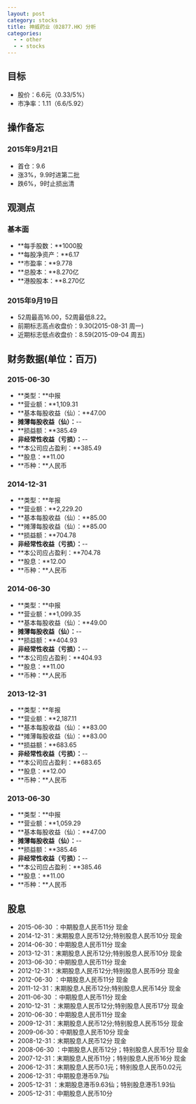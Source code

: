 ```yaml
---
layout: post
category: stocks
title: 神威药业（02877.HK）分析
categories:
  - - other
  - - stocks
---
```


## 目标 ##

- 股价：6.6元（0.33/5%）
- 市净率：1.11（6.6/5.92）

## 操作备忘 ##

### 2015年9月21日 ###

- 首仓：9.6
- 涨3%，9.9时进第二批
- 跌6%，9时止损出清

## 观测点 ##

### 基本面 ###

- **每手股数：**1000股
- **每股净资产：**6.17
- **市盈率：**9.778
- **总股本：**8.270亿
- **港股股本：**8.270亿

### 2015年9月19日 ###

- 52周最高16.00，52周最低8.22。
- 前期标志高点收盘价：9.30(2015-08-31 周一)
- 近期标志低点收盘价：8.59(2015-09-04 周五)

## 财务数据(单位：百万) ##

### 2015-06-30 ###

- **类型：**中报
- **营业额：**1,109.31
- **基本每股收益（仙）：**47.00
- **摊薄每股收益（仙）：**--
- **损益额：**385.49
- **非经常性收益（亏损）：**--
- **本公司应占盈利：**385.49
- **股息：**11.00
- **币种：**人民币

### 2014-12-31 ###

- **类型：**年报
- **营业额：**2,229.20
- **基本每股收益（仙）：**85.00
- **摊薄每股收益（仙）：**85.00
- **损益额：**704.78
- **非经常性收益（亏损）：**--
- **本公司应占盈利：**704.78
- **股息：**12.00
- **币种：**人民币

### 2014-06-30 ###

- **类型：**中报
- **营业额：**1,099.35
- **基本每股收益（仙）：**49.00
- **摊薄每股收益（仙）：**--
- **损益额：**404.93
- **非经常性收益（亏损）：**--
- **本公司应占盈利：**404.93
- **股息：**11.00
- **币种：**人民币

### 2013-12-31 ###

- **类型：**年报
- **营业额：**2,187.11
- **基本每股收益（仙）：**83.00
- **摊薄每股收益（仙）：**83.00
- **损益额：**683.65
- **非经常性收益（亏损）：**--
- **本公司应占盈利：**683.65
- **股息：**12.00
- **币种：**人民币

### 2013-06-30 ###

- **类型：**中报
- **营业额：**1,059.29
- **基本每股收益（仙）：**47.00
- **摊薄每股收益（仙）：**--
- **损益额：**385.46
- **非经常性收益（亏损）：**--
- **本公司应占盈利：**385.46
- **股息：**11.00
- **币种：**人民币

## 股息 ##

- 2015-06-30	：中期股息人民币11分	现金
- 2014-12-31：末期股息人民币12分;特别股息人民币10分	现金
- 2014-06-30：中期股息人民币11分	现金
- 2013-12-31：末期股息人民币12分;特别股息人民币10分	现金
- 2013-06-30：中期股息人民币11分	现金
- 2012-12-31：末期股息人民币12分;特别股息人民币9分	现金
- 2012-06-30	：中期股息人民币11分	现金
- 2011-12-31：末期股息人民币12分;特别股息人民币14分	现金
- 2011-06-30	：中期股息人民币11分	现金
- 2010-12-31	：末期股息人民币12分;特别股息人民币17分	现金
- 2010-06-30：中期股息人民币11分	现金
- 2009-12-31：末期股息人民币12分;特别股息人民币15分	现金
- 2009-06-30：中期股息人民币10分	现金
- 2008-12-31：末期股息人民币12分	现金
- 2008-06-30	：中期股息人民币12分；特别股息人民币1分	现金
- 2007-12-31：末期股息人民币11分；特别股息人民币16分	现金
- 2006-12-31：末期股息人民币0.1元；特别股息人民币0.02元
- 2006-12-31：中期股息港币9.7仙
- 2005-12-31	：末期股息港币9.63仙；特别股息港币1.93仙
- 2005-12-31：中期股息人民币10分

